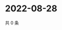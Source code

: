 # 2022-08-28

共 0 条

<!-- BEGIN WEIBO -->
<!-- 最后更新时间 Sun Aug 28 2022 15:01:15 GMT+0800 (China Standard Time) -->

<!-- END WEIBO -->
